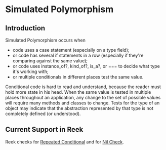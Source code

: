 # Simulated Polymorphism

## Introduction

Simulated Polymorphism occurs when

* code uses a case statement (especially on a type field);
* or code has several if statements in a row (especially if they're comparing against the same value);
* or code uses instance_of?, kind_of?, is_a?, or === to decide what type it's working with;
* or multiple conditionals in different places test the same value.

Conditional code is hard to read and understand, because the reader must hold more state in his head. When the same value is tested in multiple places throughout an application, any change to the set of possible values will require many methods and classes to change. Tests for the type of an object may indicate that the abstraction represented by that type is not completely defined (or understood).

## Current Support in Reek

Reek checks for [Repeated Conditional](Repeated-Conditional.md)  and for [Nil Check](Nil-Check.md).
